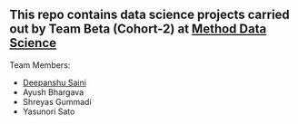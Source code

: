 This repo contains data science projects carried out by Team **Beta** (Cohort-2) at [Method Data Science](http://methoddatascience.com/)
---------------------------------------------------------------------------
Team Members:
* [Deepanshu Saini](https://github.com/dbrownambi)
* Ayush Bhargava
* Shreyas Gummadi
* Yasunori Sato
